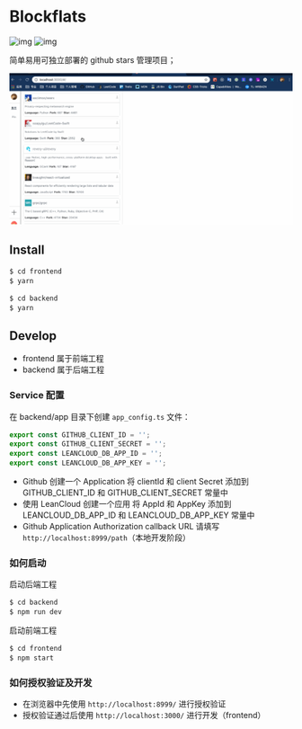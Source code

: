 # Blockflats

![img](https://img.shields.io/github/license/icepy/blockflats.svg) ![img](https://img.shields.io/github/last-commit/icepy/blockflats.svg)

简单易用可独立部署的 github stars 管理项目；

![img](./blockflats.gif)

## Install

```bash
$ cd frontend
$ yarn
```

```bash
$ cd backend
$ yarn
```

## Develop

- frontend 属于前端工程
- backend 属于后端工程

### Service 配置

在 backend/app 目录下创建 `app_config.ts` 文件：

```js
export const GITHUB_CLIENT_ID = '';
export const GITHUB_CLIENT_SECRET = '';
export const LEANCLOUD_DB_APP_ID = '';
export const LEANCLOUD_DB_APP_KEY = '';
```

- Github 创建一个 Application 将 clientId 和 client Secret 添加到 GITHUB_CLIENT_ID 和 GITHUB_CLIENT_SECRET 常量中
- 使用 LeanCloud 创建一个应用 将 AppId 和 AppKey 添加到 LEANCLOUD_DB_APP_ID 和 LEANCLOUD_DB_APP_KEY 常量中
- Github Application Authorization callback URL 请填写 `http://localhost:8999/path`（本地开发阶段）

### 如何启动

启动后端工程

```bash
$ cd backend
$ npm run dev
```

启动前端工程

```bash
$ cd frontend
$ npm start
```

### 如何授权验证及开发

- 在浏览器中先使用 `http://localhost:8999/` 进行授权验证
- 授权验证通过后使用 `http://localhost:3000/` 进行开发（frontend）